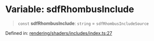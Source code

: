 # Variable: sdfRhombusInclude

> `const` **sdfRhombusInclude**: `string` = `sdfRhombusIncludeSource`

Defined in: [rendering/shaders/includes/index.ts:27](https://github.com/Forge-Game-Engine/Forge/blob/7b95769650b59c5ba12aa490e41717344ca6bf1e/src/rendering/shaders/includes/index.ts#L27)
